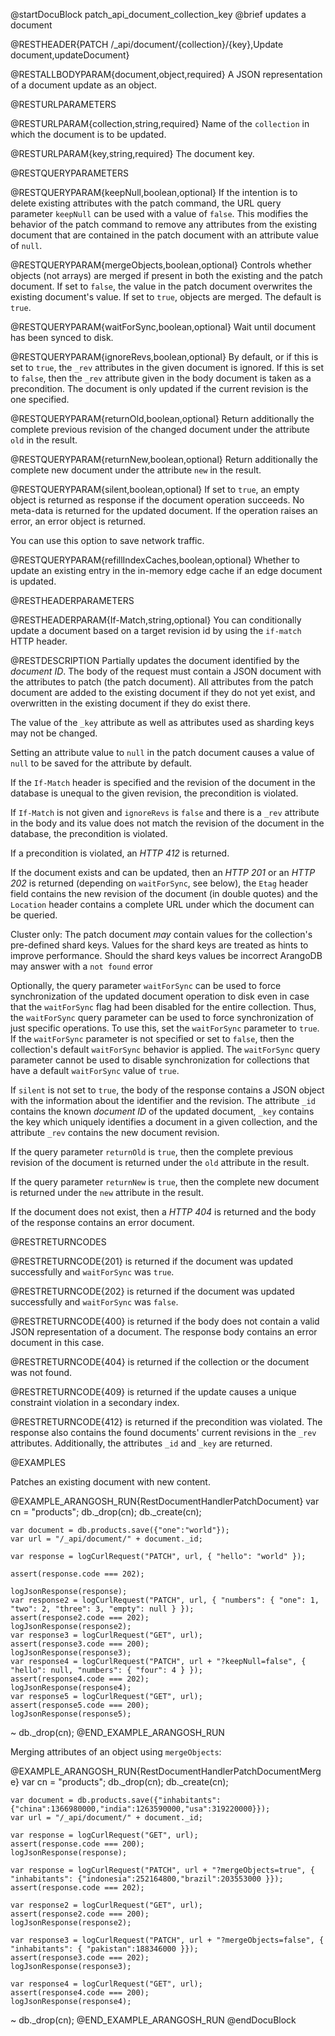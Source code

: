 
@startDocuBlock patch_api_document_collection_key
@brief updates a document

@RESTHEADER{PATCH /_api/document/{collection}/{key},Update document,updateDocument}

@RESTALLBODYPARAM{document,object,required}
A JSON representation of a document update as an object.

@RESTURLPARAMETERS

@RESTURLPARAM{collection,string,required}
Name of the `collection` in which the document is to be updated.

@RESTURLPARAM{key,string,required}
The document key.

@RESTQUERYPARAMETERS

@RESTQUERYPARAM{keepNull,boolean,optional}
If the intention is to delete existing attributes with the patch
command, the URL query parameter `keepNull` can be used with a value
of `false`. This modifies the behavior of the patch command to
remove any attributes from the existing document that are contained
in the patch document with an attribute value of `null`.

@RESTQUERYPARAM{mergeObjects,boolean,optional}
Controls whether objects (not arrays) are merged if present in
both the existing and the patch document. If set to `false`, the
value in the patch document overwrites the existing document's
value. If set to `true`, objects are merged. The default is
`true`.

@RESTQUERYPARAM{waitForSync,boolean,optional}
Wait until document has been synced to disk.

@RESTQUERYPARAM{ignoreRevs,boolean,optional}
By default, or if this is set to `true`, the `_rev` attributes in
the given document is ignored. If this is set to `false`, then
the `_rev` attribute given in the body document is taken as a
precondition. The document is only updated if the current revision
is the one specified.

@RESTQUERYPARAM{returnOld,boolean,optional}
Return additionally the complete previous revision of the changed
document under the attribute `old` in the result.

@RESTQUERYPARAM{returnNew,boolean,optional}
Return additionally the complete new document under the attribute `new`
in the result.

@RESTQUERYPARAM{silent,boolean,optional}
If set to `true`, an empty object is returned as response if the document operation
succeeds. No meta-data is returned for the updated document. If the
operation raises an error, an error object is returned.

You can use this option to save network traffic.

@RESTQUERYPARAM{refillIndexCaches,boolean,optional}
Whether to update an existing entry in the in-memory edge cache if an
edge document is updated.

@RESTHEADERPARAMETERS

@RESTHEADERPARAM{If-Match,string,optional}
You can conditionally update a document based on a target revision id by
using the `if-match` HTTP header.

@RESTDESCRIPTION
Partially updates the document identified by the *document ID*.
The body of the request must contain a JSON document with the
attributes to patch (the patch document). All attributes from the
patch document are added to the existing document if they do not
yet exist, and overwritten in the existing document if they do exist
there.

The value of the `_key` attribute as well as attributes
used as sharding keys may not be changed.

Setting an attribute value to `null` in the patch document causes a
value of `null` to be saved for the attribute by default.

If the `If-Match` header is specified and the revision of the
document in the database is unequal to the given revision, the
precondition is violated.

If `If-Match` is not given and `ignoreRevs` is `false` and there
is a `_rev` attribute in the body and its value does not match
the revision of the document in the database, the precondition is
violated.

If a precondition is violated, an *HTTP 412* is returned.

If the document exists and can be updated, then an *HTTP 201* or
an *HTTP 202* is returned (depending on `waitForSync`, see below),
the `Etag` header field contains the new revision of the document
(in double quotes) and the `Location` header contains a complete URL
under which the document can be queried.

Cluster only: The patch document _may_ contain
values for the collection's pre-defined shard keys. Values for the shard keys
are treated as hints to improve performance. Should the shard keys
values be incorrect ArangoDB may answer with a `not found` error

Optionally, the query parameter `waitForSync` can be used to force
synchronization of the updated document operation to disk even in case
that the `waitForSync` flag had been disabled for the entire collection.
Thus, the `waitForSync` query parameter can be used to force synchronization
of just specific operations. To use this, set the `waitForSync` parameter
to `true`. If the `waitForSync` parameter is not specified or set to
`false`, then the collection's default `waitForSync` behavior is
applied. The `waitForSync` query parameter cannot be used to disable
synchronization for collections that have a default `waitForSync` value
of `true`.

If `silent` is not set to `true`, the body of the response contains a JSON
object with the information about the identifier and the revision. The attribute
`_id` contains the known *document ID* of the updated document, `_key`
contains the key which uniquely identifies a document in a given collection,
and the attribute `_rev` contains the new document revision.

If the query parameter `returnOld` is `true`, then
the complete previous revision of the document
is returned under the `old` attribute in the result.

If the query parameter `returnNew` is `true`, then
the complete new document is returned under
the `new` attribute in the result.

If the document does not exist, then a *HTTP 404* is returned and the
body of the response contains an error document.

@RESTRETURNCODES

@RESTRETURNCODE{201}
is returned if the document was updated successfully and
`waitForSync` was `true`.

@RESTRETURNCODE{202}
is returned if the document was updated successfully and
`waitForSync` was `false`.

@RESTRETURNCODE{400}
is returned if the body does not contain a valid JSON representation
of a document. The response body contains
an error document in this case.

@RESTRETURNCODE{404}
is returned if the collection or the document was not found.

@RESTRETURNCODE{409}
is returned if the update causes a unique constraint violation in 
a secondary index.

@RESTRETURNCODE{412}
is returned if the precondition was violated. The response also contains
the found documents' current revisions in the `_rev` attributes.
Additionally, the attributes `_id` and `_key` are returned.

@EXAMPLES

Patches an existing document with new content.

@EXAMPLE_ARANGOSH_RUN{RestDocumentHandlerPatchDocument}
    var cn = "products";
    db._drop(cn);
    db._create(cn);

    var document = db.products.save({"one":"world"});
    var url = "/_api/document/" + document._id;

    var response = logCurlRequest("PATCH", url, { "hello": "world" });

    assert(response.code === 202);

    logJsonResponse(response);
    var response2 = logCurlRequest("PATCH", url, { "numbers": { "one": 1, "two": 2, "three": 3, "empty": null } });
    assert(response2.code === 202);
    logJsonResponse(response2);
    var response3 = logCurlRequest("GET", url);
    assert(response3.code === 200);
    logJsonResponse(response3);
    var response4 = logCurlRequest("PATCH", url + "?keepNull=false", { "hello": null, "numbers": { "four": 4 } });
    assert(response4.code === 202);
    logJsonResponse(response4);
    var response5 = logCurlRequest("GET", url);
    assert(response5.code === 200);
    logJsonResponse(response5);
  ~ db._drop(cn);
@END_EXAMPLE_ARANGOSH_RUN

Merging attributes of an object using `mergeObjects`:

@EXAMPLE_ARANGOSH_RUN{RestDocumentHandlerPatchDocumentMerge}
    var cn = "products";
    db._drop(cn);
    db._create(cn);

    var document = db.products.save({"inhabitants":{"china":1366980000,"india":1263590000,"usa":319220000}});
    var url = "/_api/document/" + document._id;

    var response = logCurlRequest("GET", url);
    assert(response.code === 200);
    logJsonResponse(response);

    var response = logCurlRequest("PATCH", url + "?mergeObjects=true", { "inhabitants": {"indonesia":252164800,"brazil":203553000 }});
    assert(response.code === 202);

    var response2 = logCurlRequest("GET", url);
    assert(response2.code === 200);
    logJsonResponse(response2);

    var response3 = logCurlRequest("PATCH", url + "?mergeObjects=false", { "inhabitants": { "pakistan":188346000 }});
    assert(response3.code === 202);
    logJsonResponse(response3);

    var response4 = logCurlRequest("GET", url);
    assert(response4.code === 200);
    logJsonResponse(response4);
  ~ db._drop(cn);
@END_EXAMPLE_ARANGOSH_RUN
@endDocuBlock
